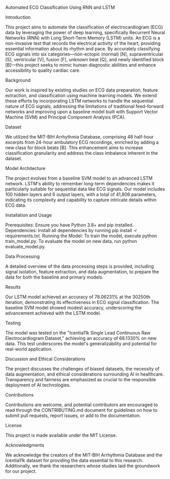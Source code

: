Automated ECG Classification Using RNN and LSTM

Introduction

This project aims to automate the classification of electrocardiogram (ECG) data by leveraging the power of deep learning, specifically Recurrent Neural Networks (RNN) with Long Short-Term Memory (LSTM) units. An ECG is a non-invasive test that records the electrical activity of the heart, providing essential information about its rhythm and pace. By accurately classifying ECG signals into six categories—non-ectopic (normal) [N], supraventricular [S], ventricular [V], fusion [F], unknown beat [Q], and newly identified block [B]—this project seeks to mimic human diagnostic abilities and enhance accessibility to quality cardiac care.

Background

Our work is inspired by existing studies on ECG data preparation, feature extraction, and classification using machine learning models. We extend these efforts by incorporating LSTM networks to handle the sequential nature of ECG signals, addressing the limitations of traditional feed-forward networks and improving upon a baseline model built with Support Vector Machine (SVM) and Principal Component Analysis (PCA).

Dataset

We utilized the MIT-BIH Arrhythmia Database, comprising 48 half-hour excerpts from 24-hour ambulatory ECG recordings, enriched by adding a new class for block beats [B]. This enhancement aims to increase classification granularity and address the class imbalance inherent in the dataset.

Model Architecture

The project evolves from a baseline SVM model to an advanced LSTM network. LSTM's ability to remember long-term dependencies makes it particularly suitable for sequential data like ECG signals. Our model includes 100 hidden layers and 6 output layers, with a total of 41,806 parameters, indicating its complexity and capability to capture intricate details within ECG data.

Installation and Usage

Prerequisites: Ensure you have Python 3.8+ and pip installed.
Dependencies: Install all dependencies by running pip install -r requirements.txt.
Running the Model: To train the model, execute python train_model.py. To evaluate the model on new data, run python evaluate_model.py.

Data Processing

A detailed overview of the data processing steps is provided, including signal isolation, feature extraction, and data augmentation, to prepare the data for both the baseline and primary models.

Results

Our LSTM model achieved an accuracy of 78.06231% at the 30250th iteration, demonstrating its effectiveness in ECG signal classification. The baseline SVM model showed modest accuracy, underscoring the advancement achieved with the LSTM model.

Testing

The model was tested on the "Icentia11k Single Lead Continuous Raw Electrocardiogram Dataset," achieving an accuracy of 68.1330% on new data. This test underscores the model's generalizability and potential for real-world application.

Discussion and Ethical Considerations

The project discusses the challenges of biased datasets, the necessity of data augmentation, and ethical considerations surrounding AI in healthcare. Transparency and fairness are emphasized as crucial to the responsible deployment of AI technologies.

Contributions

Contributions are welcome, and potential contributors are encouraged to read through the CONTRIBUTING.md document for guidelines on how to submit pull requests, report issues, or add to the documentation.

License

This project is made available under the MIT License.

Acknowledgments

We acknowledge the creators of the MIT-BIH Arrhythmia Database and the Icentia11k dataset for providing the data essential to this research. Additionally, we thank the researchers whose studies laid the groundwork for our project.


